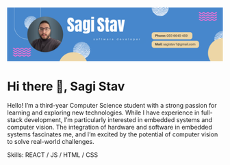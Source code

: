 ![Computer science student at Sapir CollegeComputer science student](https://github.com/sagi-stav/sagi-stav/blob/main/baner.png)
# Hi there 👋, Sagi Stav
Hello! I’m a third-year Computer Science student with a strong passion for learning and exploring new technologies. While I have experience in full-stack development, I’m particularly interested in embedded systems and computer vision. The integration of hardware and software in embedded systems fascinates me, and I’m excited by the potential of computer vision to solve real-world challenges.

Skills: REACT / JS / HTML / CSS
